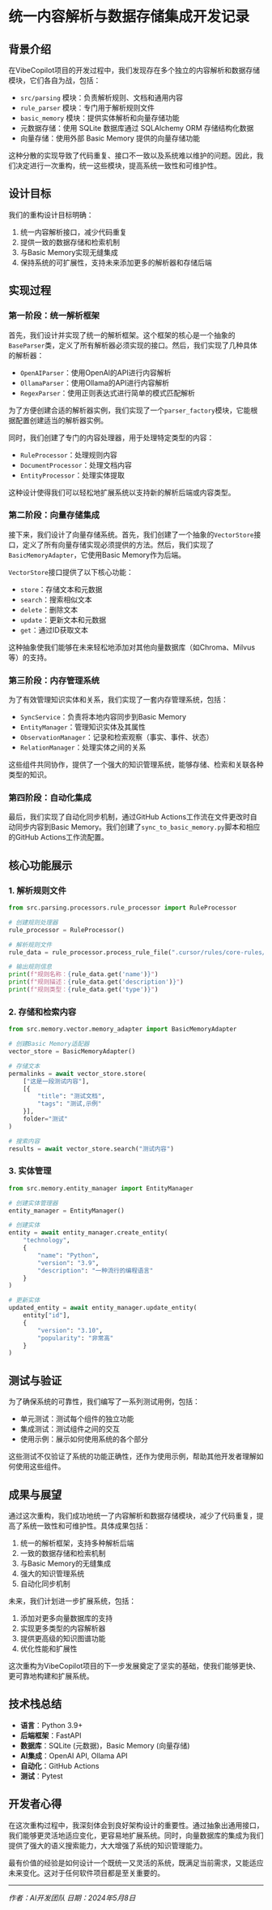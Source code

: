 # 统一内容解析与数据存储集成开发记录

## 背景介绍

在VibeCopilot项目的开发过程中，我们发现存在多个独立的内容解析和数据存储模块，它们各自为战，包括：

- `src/parsing` 模块：负责解析规则、文档和通用内容
- `rule_parser` 模块：专门用于解析规则文件
- `basic_memory` 模块：提供实体解析和向量存储功能
- 元数据存储：使用 SQLite 数据库通过 SQLAlchemy ORM 存储结构化数据
- 向量存储：使用外部 Basic Memory 提供的向量存储功能

这种分散的实现导致了代码重复、接口不一致以及系统难以维护的问题。因此，我们决定进行一次重构，统一这些模块，提高系统一致性和可维护性。

## 设计目标

我们的重构设计目标明确：

1. 统一内容解析接口，减少代码重复
2. 提供一致的数据存储和检索机制
3. 与Basic Memory实现无缝集成
4. 保持系统的可扩展性，支持未来添加更多的解析器和存储后端

## 实现过程

### 第一阶段：统一解析框架

首先，我们设计并实现了统一的解析框架。这个框架的核心是一个抽象的`BaseParser`类，定义了所有解析器必须实现的接口。然后，我们实现了几种具体的解析器：

- `OpenAIParser`：使用OpenAI的API进行内容解析
- `OllamaParser`：使用Ollama的API进行内容解析
- `RegexParser`：使用正则表达式进行简单的模式匹配解析

为了方便创建合适的解析器实例，我们实现了一个`parser_factory`模块，它能根据配置创建适当的解析器实例。

同时，我们创建了专门的内容处理器，用于处理特定类型的内容：

- `RuleProcessor`：处理规则内容
- `DocumentProcessor`：处理文档内容
- `EntityProcessor`：处理实体提取

这种设计使得我们可以轻松地扩展系统以支持新的解析后端或内容类型。

### 第二阶段：向量存储集成

接下来，我们设计了向量存储系统。首先，我们创建了一个抽象的`VectorStore`接口，定义了所有向量存储实现必须提供的方法。然后，我们实现了`BasicMemoryAdapter`，它使用Basic Memory作为后端。

`VectorStore`接口提供了以下核心功能：

- `store`：存储文本和元数据
- `search`：搜索相似文本
- `delete`：删除文本
- `update`：更新文本和元数据
- `get`：通过ID获取文本

这种抽象使我们能够在未来轻松地添加对其他向量数据库（如Chroma、Milvus等）的支持。

### 第三阶段：内存管理系统

为了有效管理知识实体和关系，我们实现了一套内存管理系统，包括：

- `SyncService`：负责将本地内容同步到Basic Memory
- `EntityManager`：管理知识实体及其属性
- `ObservationManager`：记录和检索观察（事实、事件、状态）
- `RelationManager`：处理实体之间的关系

这些组件共同协作，提供了一个强大的知识管理系统，能够存储、检索和关联各种类型的知识。

### 第四阶段：自动化集成

最后，我们实现了自动化同步机制，通过GitHub Actions工作流在文件更改时自动同步内容到Basic Memory。我们创建了`sync_to_basic_memory.py`脚本和相应的GitHub Actions工作流配置。

## 核心功能展示

### 1. 解析规则文件

```python
from src.parsing.processors.rule_processor import RuleProcessor

# 创建规则处理器
rule_processor = RuleProcessor()

# 解析规则文件
rule_data = rule_processor.process_rule_file(".cursor/rules/core-rules/concept.mdc")

# 输出规则信息
print(f"规则名称：{rule_data.get('name')}")
print(f"规则描述：{rule_data.get('description')}")
print(f"规则类型：{rule_data.get('type')}")
```

### 2. 存储和检索内容

```python
from src.memory.vector.memory_adapter import BasicMemoryAdapter

# 创建Basic Memory适配器
vector_store = BasicMemoryAdapter()

# 存储文本
permalinks = await vector_store.store(
    ["这是一段测试内容"],
    [{
        "title": "测试文档",
        "tags": "测试,示例"
    }],
    folder="测试"
)

# 搜索内容
results = await vector_store.search("测试内容")
```

### 3. 实体管理

```python
from src.memory.entity_manager import EntityManager

# 创建实体管理器
entity_manager = EntityManager()

# 创建实体
entity = await entity_manager.create_entity(
    "technology",
    {
        "name": "Python",
        "version": "3.9",
        "description": "一种流行的编程语言"
    }
)

# 更新实体
updated_entity = await entity_manager.update_entity(
    entity["id"],
    {
        "version": "3.10",
        "popularity": "非常高"
    }
)
```

## 测试与验证

为了确保系统的可靠性，我们编写了一系列测试用例，包括：

- 单元测试：测试每个组件的独立功能
- 集成测试：测试组件之间的交互
- 使用示例：展示如何使用系统的各个部分

这些测试不仅验证了系统的功能正确性，还作为使用示例，帮助其他开发者理解如何使用这些组件。

## 成果与展望

通过这次重构，我们成功地统一了内容解析和数据存储模块，减少了代码重复，提高了系统一致性和可维护性。具体成果包括：

1. 统一的解析框架，支持多种解析后端
2. 一致的数据存储和检索机制
3. 与Basic Memory的无缝集成
4. 强大的知识管理系统
5. 自动化同步机制

未来，我们计划进一步扩展系统，包括：

1. 添加对更多向量数据库的支持
2. 实现更多类型的内容解析器
3. 提供更高级的知识图谱功能
4. 优化性能和扩展性

这次重构为VibeCopilot项目的下一步发展奠定了坚实的基础，使我们能够更快、更可靠地构建和扩展系统。

## 技术栈总结

- **语言**：Python 3.9+
- **后端框架**：FastAPI
- **数据库**：SQLite (元数据)，Basic Memory (向量存储)
- **AI集成**：OpenAI API, Ollama API
- **自动化**：GitHub Actions
- **测试**：Pytest

## 开发者心得

在这次重构过程中，我深刻体会到良好架构设计的重要性。通过抽象出通用接口，我们能够更灵活地适应变化，更容易地扩展系统。同时，向量数据库的集成为我们提供了强大的语义搜索能力，大大增强了系统的知识管理能力。

最有价值的经验是如何设计一个既统一又灵活的系统，既满足当前需求，又能适应未来变化。这对于任何软件项目都是至关重要的。

---

*作者：AI开发团队*
*日期：2024年5月8日*
